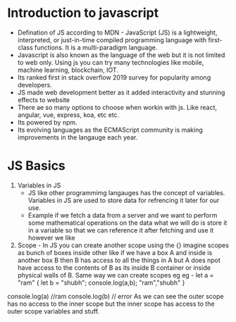 # Introduction to javascript
- Defination of JS according to MDN - JavaScript (JS) is a lightweight, interpreted, or just-in-time compiled programming language with first-class functions. It is a multi-paradigm language.
- Javascript is also known as the language of the web but it is not limited to web only. Using js you can try many technologies like mobile, machine learning, blockchain, IOT.
- Its ranked first in stack overflow 2019 survey for popularity among developers.
- JS made web development better as it added interactivity and stunning effects to website
- There ae so many options to choose when workin with js. Like react, angular, vue, express, koa, etc etc.
- Its powered by npm.
- Its evolving languages as the ECMAScript community is making improvements in the langauge each year.

# JS  Basics
1) Variables in JS
   - JS like other programmimg langauges has the concept of variables. Variables in JS are used to store data for refrencing it later for our use.
   - Example if we fetch a data from a server and we want to perform some mathematical operations on the data what we will do is store it in a variable so that we can reference it after fetching and use it however we like
2) Scope - In JS you can create another scope using the {} imagine scopes as bunch of boxes inside other like if we have a box A and inside is another box B then B has access to all the things in A but A does npot have access to the contents of B as its inside B container or inside physical walls of B. Same way we can create scopes eg
eg -
let a = "ram"
{
   let b = "shubh";
   console.log(a,b); "ram","shubh"
}

console.log(a) //ram
console.log(b) // error
As we can see the outer scope has no access to the inner scope but the inner scope has access to the outer scope variables and stuff.
